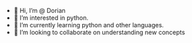- 👋 Hi, I’m @ Dorian
- 👀 I’m interested in python.
- 🌱 I’m currently learning python and other languages.
- 💞️ I’m looking to collaborate on understanding new concepts 

<!---
DorianDotCOM/DorianDotCOM is a ✨ special ✨ repository because its `README.md` (this file) appears on your GitHub profile.
You can click the Preview link to take a look at your changes.
--->
